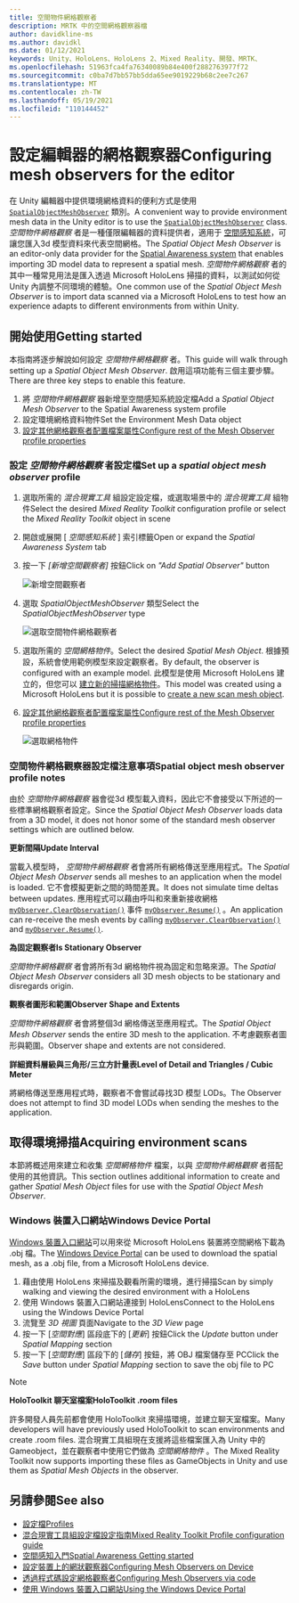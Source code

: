 ```yaml
---
title: 空間物件網格觀察者
description: MRTK 中的空間網格觀察器檔
author: davidkline-ms
ms.author: davidkl
ms.date: 01/12/2021
keywords: Unity、HoloLens、HoloLens 2、Mixed Reality、開發、MRTK、
ms.openlocfilehash: 51963fca4fa76340089b84e400f2882763977f72
ms.sourcegitcommit: c0ba7d7bb57bb5dda65ee9019229b68c2ee7c267
ms.translationtype: MT
ms.contentlocale: zh-TW
ms.lasthandoff: 05/19/2021
ms.locfileid: "110144452"
---
```

# <a name="configuring-mesh-observers-for-the-editor"></a><span data-ttu-id="06ca9-104">設定編輯器的網格觀察器</span><span class="sxs-lookup"><span data-stu-id="06ca9-104">Configuring mesh observers for the editor</span></span>

<span data-ttu-id="06ca9-105">在 Unity 編輯器中提供環境網格資料的便利方式是使用 [`SpatialObjectMeshObserver`](xref:Microsoft.MixedReality.Toolkit.SpatialObjectMeshObserver.SpatialObjectMeshObserver) 類別。</span><span class="sxs-lookup"><span data-stu-id="06ca9-105">A convenient way to provide environment mesh data in the Unity editor is to use the [`SpatialObjectMeshObserver`](xref:Microsoft.MixedReality.Toolkit.SpatialObjectMeshObserver.SpatialObjectMeshObserver) class.</span></span> <span data-ttu-id="06ca9-106">*空間物件網格觀察* 者是一種僅限編輯器的資料提供者，適用于 [空間感知系統](spatial-awareness-getting-started.md)，可讓您匯入3d 模型資料來代表空間網格。</span><span class="sxs-lookup"><span data-stu-id="06ca9-106">The *Spatial Object Mesh Observer* is an editor-only data provider for the [Spatial Awareness system](spatial-awareness-getting-started.md) that enables importing 3D model data to represent a spatial mesh.</span></span> <span data-ttu-id="06ca9-107">*空間物件網格觀察* 者的其中一種常見用法是匯入透過 Microsoft HoloLens 掃描的資料，以測試如何從 Unity 內調整不同環境的體驗。</span><span class="sxs-lookup"><span data-stu-id="06ca9-107">One common use of the *Spatial Object Mesh Observer* is to import data scanned via a Microsoft HoloLens to test how an experience adapts to different environments from within Unity.</span></span>

## <a name="getting-started"></a><span data-ttu-id="06ca9-108">開始使用</span><span class="sxs-lookup"><span data-stu-id="06ca9-108">Getting started</span></span>

<span data-ttu-id="06ca9-109">本指南將逐步解說如何設定 *空間物件網格觀察* 者。</span><span class="sxs-lookup"><span data-stu-id="06ca9-109">This guide will walk through setting up a *Spatial Object Mesh Observer*.</span></span> <span data-ttu-id="06ca9-110">啟用這項功能有三個主要步驟。</span><span class="sxs-lookup"><span data-stu-id="06ca9-110">There are three key steps to enable this feature.</span></span>

1. <span data-ttu-id="06ca9-111">將 *空間物件網格觀察* 器新增至空間感知系統設定檔</span><span class="sxs-lookup"><span data-stu-id="06ca9-111">Add a *Spatial Object Mesh Observer* to the Spatial Awareness system profile</span></span>
1. <span data-ttu-id="06ca9-112">設定環境網格資料物件</span><span class="sxs-lookup"><span data-stu-id="06ca9-112">Set the Environment Mesh Data object</span></span>
1. [<span data-ttu-id="06ca9-113">設定其他網格觀察者配置檔案屬性</span><span class="sxs-lookup"><span data-stu-id="06ca9-113">Configure rest of the Mesh Observer profile properties</span></span>](configuring-spatial-awareness-mesh-observer.md)

### <a name="set-up-a-spatial-object-mesh-observer-profile"></a><span data-ttu-id="06ca9-114">設定 *空間物件網格觀察* 者設定檔</span><span class="sxs-lookup"><span data-stu-id="06ca9-114">Set up a *spatial object mesh observer* profile</span></span>

1. <span data-ttu-id="06ca9-115">選取所需的 *混合現實工具* 組設定設定檔，或選取場景中的 *混合現實工具* 組物件</span><span class="sxs-lookup"><span data-stu-id="06ca9-115">Select the desired *Mixed Reality Toolkit* configuration profile or select the *Mixed Reality Toolkit* object in scene</span></span>
1. <span data-ttu-id="06ca9-116">開啟或展開 [ *空間感知系統* ] 索引標籤</span><span class="sxs-lookup"><span data-stu-id="06ca9-116">Open or expand the *Spatial Awareness System* tab</span></span>
1. <span data-ttu-id="06ca9-117">按一下 *[新增空間觀察者]* 按鈕</span><span class="sxs-lookup"><span data-stu-id="06ca9-117">Click on *"Add Spatial Observer"* button</span></span>

    ![新增空間觀察者](../images/spatial-awareness/AddObserver.png)

1. <span data-ttu-id="06ca9-119">選取 *SpatialObjectMeshObserver* 類型</span><span class="sxs-lookup"><span data-stu-id="06ca9-119">Select the *SpatialObjectMeshObserver* type</span></span>

    ![選取空間物件網格觀察者](../images/spatial-awareness/SelectObjectObserver.png)

1. <span data-ttu-id="06ca9-121">選取所需的 *空間網格物件*。</span><span class="sxs-lookup"><span data-stu-id="06ca9-121">Select the desired *Spatial Mesh Object*.</span></span> <span data-ttu-id="06ca9-122">根據預設，系統會使用範例模型來設定觀察者。</span><span class="sxs-lookup"><span data-stu-id="06ca9-122">By default, the observer is configured with an example model.</span></span> <span data-ttu-id="06ca9-123">此模型是使用 Microsoft HoloLens 建立的，但您可以 [建立新的掃描網格物件](#acquiring-environment-scans)。</span><span class="sxs-lookup"><span data-stu-id="06ca9-123">This model was created using a Microsoft HoloLens but it is possible to [create a new scan mesh object](#acquiring-environment-scans).</span></span>
1. [<span data-ttu-id="06ca9-124">設定其他網格觀察者配置檔案屬性</span><span class="sxs-lookup"><span data-stu-id="06ca9-124">Configure rest of the Mesh Observer profile properties</span></span>](configuring-spatial-awareness-mesh-observer.md)

    ![選取網格物件](../images/spatial-awareness/ObjectObserverProfile.png)

### <a name="spatial-object-mesh-observer-profile-notes"></a><span data-ttu-id="06ca9-126">空間物件網格觀察器設定檔注意事項</span><span class="sxs-lookup"><span data-stu-id="06ca9-126">Spatial object mesh observer profile notes</span></span>

<span data-ttu-id="06ca9-127">由於 *空間物件網格觀察* 器會從3d 模型載入資料，因此它不會接受以下所述的一些標準網格觀察者設定。</span><span class="sxs-lookup"><span data-stu-id="06ca9-127">Since the *Spatial Object Mesh Observer* loads data from a 3D model, it does not honor some of the standard mesh observer settings which are outlined below.</span></span>

<span data-ttu-id="06ca9-128">**更新間隔**</span><span class="sxs-lookup"><span data-stu-id="06ca9-128">**Update Interval**</span></span>

<span data-ttu-id="06ca9-129">當載入模型時，  *空間物件網格觀察* 者會將所有網格傳送至應用程式。</span><span class="sxs-lookup"><span data-stu-id="06ca9-129">The  *Spatial Object Mesh Observer* sends all meshes to an application when the model is loaded.</span></span> <span data-ttu-id="06ca9-130">它不會模擬更新之間的時間差異。</span><span class="sxs-lookup"><span data-stu-id="06ca9-130">It does not simulate time deltas between updates.</span></span> <span data-ttu-id="06ca9-131">應用程式可以藉由呼叫和來重新接收網格 [`myObserver.ClearObservation()`](xref:Microsoft.MixedReality.Toolkit.SpatialAwareness.IMixedRealitySpatialAwarenessObserver.ClearObservations) 事件 [`myObserver.Resume()`](xref:Microsoft.MixedReality.Toolkit.SpatialAwareness.IMixedRealitySpatialAwarenessObserver.Resume) 。</span><span class="sxs-lookup"><span data-stu-id="06ca9-131">An application can re-receive the mesh events by calling [`myObserver.ClearObservation()`](xref:Microsoft.MixedReality.Toolkit.SpatialAwareness.IMixedRealitySpatialAwarenessObserver.ClearObservations) and [`myObserver.Resume()`](xref:Microsoft.MixedReality.Toolkit.SpatialAwareness.IMixedRealitySpatialAwarenessObserver.Resume).</span></span>

<span data-ttu-id="06ca9-132">**為固定觀察者**</span><span class="sxs-lookup"><span data-stu-id="06ca9-132">**Is Stationary Observer**</span></span>

<span data-ttu-id="06ca9-133">*空間物件網格觀察* 者會將所有3d 網格物件視為固定和忽略來源。</span><span class="sxs-lookup"><span data-stu-id="06ca9-133">The *Spatial Object Mesh Observer* considers all 3D mesh objects to be stationary and disregards origin.</span></span>

<span data-ttu-id="06ca9-134">**觀察者圖形和範圍**</span><span class="sxs-lookup"><span data-stu-id="06ca9-134">**Observer Shape and Extents**</span></span>

<span data-ttu-id="06ca9-135">*空間物件網格觀察* 者會將整個3d 網格傳送至應用程式。</span><span class="sxs-lookup"><span data-stu-id="06ca9-135">The  *Spatial Object Mesh Observer* sends the entire 3D mesh to the application.</span></span> <span data-ttu-id="06ca9-136">不考慮觀察者圖形與範圍。</span><span class="sxs-lookup"><span data-stu-id="06ca9-136">Observer shape and extents are not considered.</span></span>

<span data-ttu-id="06ca9-137">**詳細資料層級與三角形/三立方計量表**</span><span class="sxs-lookup"><span data-stu-id="06ca9-137">**Level of Detail and Triangles / Cubic Meter**</span></span>

<span data-ttu-id="06ca9-138">將網格傳送至應用程式時，觀察者不會嘗試尋找3D 模型 LODs。</span><span class="sxs-lookup"><span data-stu-id="06ca9-138">The Observer does not attempt to find 3D model LODs when sending the meshes to the application.</span></span>

## <a name="acquiring-environment-scans"></a><span data-ttu-id="06ca9-139">取得環境掃描</span><span class="sxs-lookup"><span data-stu-id="06ca9-139">Acquiring environment scans</span></span>

<span data-ttu-id="06ca9-140">本節將概述用來建立和收集 *空間網格物件* 檔案，以與 *空間物件網格觀察* 者搭配使用的其他資訊。</span><span class="sxs-lookup"><span data-stu-id="06ca9-140">This section outlines additional information to create and gather *Spatial Mesh Object* files for use with the *Spatial Object Mesh Observer*.</span></span>

### <a name="windows-device-portal"></a><span data-ttu-id="06ca9-141">Windows 裝置入口網站</span><span class="sxs-lookup"><span data-stu-id="06ca9-141">Windows Device Portal</span></span>

<span data-ttu-id="06ca9-142">[Windows 裝置入口網站](/windows/mixed-reality/using-the-windows-device-portal)可以用來從 Microsoft HoloLens 裝置將空間網格下載為 .obj 檔。</span><span class="sxs-lookup"><span data-stu-id="06ca9-142">The [Windows Device Portal](/windows/mixed-reality/using-the-windows-device-portal) can be used to download the spatial mesh, as a .obj file, from a Microsoft HoloLens device.</span></span>

1. <span data-ttu-id="06ca9-143">藉由使用 HoloLens 來掃描及觀看所需的環境，進行掃描</span><span class="sxs-lookup"><span data-stu-id="06ca9-143">Scan by simply walking and viewing the desired environment with a HoloLens</span></span>
1. <span data-ttu-id="06ca9-144">使用 Windows 裝置入口網站連接到 HoloLens</span><span class="sxs-lookup"><span data-stu-id="06ca9-144">Connect to the HoloLens using the Windows Device Portal</span></span>
1. <span data-ttu-id="06ca9-145">流覽至 *3D 視圖* 頁面</span><span class="sxs-lookup"><span data-stu-id="06ca9-145">Navigate to the *3D View* page</span></span>
1. <span data-ttu-id="06ca9-146">按一下 [*空間對應*] 區段底下的 [*更新*] 按鈕</span><span class="sxs-lookup"><span data-stu-id="06ca9-146">Click the *Update* button under *Spatial Mapping* section</span></span>
1. <span data-ttu-id="06ca9-147">按一下 [*空間對應*] 區段下的 [*儲存*] 按鈕，將 OBJ 檔案儲存至 PC</span><span class="sxs-lookup"><span data-stu-id="06ca9-147">Click the *Save* button under *Spatial Mapping* section to save the obj file to PC</span></span>

> [!NOTE]
> <span data-ttu-id="06ca9-148">**HoloToolkit 聊天室檔案**</span><span class="sxs-lookup"><span data-stu-id="06ca9-148">**HoloToolkit .room files**</span></span>
>
> <span data-ttu-id="06ca9-149">許多開發人員先前都會使用 HoloToolkit 來掃描環境，並建立聊天室檔案。</span><span class="sxs-lookup"><span data-stu-id="06ca9-149">Many developers will have previously used HoloToolkit to scan environments and create .room files.</span></span> <span data-ttu-id="06ca9-150">混合現實工具組現在支援將這些檔案匯入為 Unity 中的 Gameobject，並在觀察者中使用它們做為 *空間網格物件* 。</span><span class="sxs-lookup"><span data-stu-id="06ca9-150">The Mixed Reality Toolkit now supports importing these files as GameObjects in Unity and use them as *Spatial Mesh Objects* in the observer.</span></span>

## <a name="see-also"></a><span data-ttu-id="06ca9-151">另請參閱</span><span class="sxs-lookup"><span data-stu-id="06ca9-151">See also</span></span>

- [<span data-ttu-id="06ca9-152">設定檔</span><span class="sxs-lookup"><span data-stu-id="06ca9-152">Profiles</span></span>](../profiles/profiles.md)
- [<span data-ttu-id="06ca9-153">混合現實工具組設定檔設定指南</span><span class="sxs-lookup"><span data-stu-id="06ca9-153">Mixed Reality Toolkit Profile configuration guide</span></span>](../../configuration/mixed-reality-configuration-guide.md)
- [<span data-ttu-id="06ca9-154">空間感知入門</span><span class="sxs-lookup"><span data-stu-id="06ca9-154">Spatial Awareness Getting started</span></span>](spatial-awareness-getting-started.md)
- [<span data-ttu-id="06ca9-155">設定裝置上的網狀觀察器</span><span class="sxs-lookup"><span data-stu-id="06ca9-155">Configuring Mesh Observers on Device</span></span>](configuring-spatial-awareness-mesh-observer.md)
- [<span data-ttu-id="06ca9-156">透過程式碼設定網格觀察者</span><span class="sxs-lookup"><span data-stu-id="06ca9-156">Configuring Mesh Observers via code</span></span>](usage-guide.md)
- [<span data-ttu-id="06ca9-157">使用 Windows 裝置入口網站</span><span class="sxs-lookup"><span data-stu-id="06ca9-157">Using the Windows Device Portal</span></span>](/windows/mixed-reality/using-the-windows-device-portal)